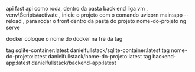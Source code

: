 api fast api como roda, dentro da pasta back end liga vm , venv\Scripts\activate  , inicie o projeto com  o comando  uvicorn main:app --reload    , para rodar o front  dentro da pasta do projeto nome-do-projeto ng serve

docker coloque o nome do docker na fre da tag 

tag sqlite-container:latest danielfullstack/sqlite-container:latest
tag nome-do-projeto:latest danielfullstack/nome-do-projeto:latest
tag backend-app:latest danielfullstack/backend-app:latest
